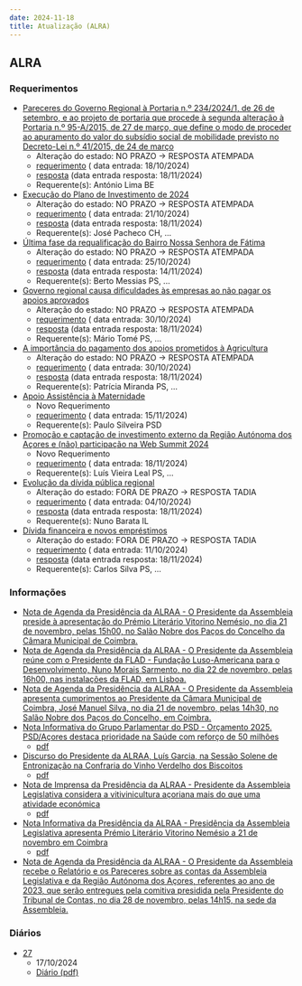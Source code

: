 ```yaml
---
date: 2024-11-18
title: Atualização (ALRA)
---
```

## ALRA

### Requerimentos

* [Pareceres do Governo Regional à Portaria n.º 234/2024/1, de 26 de setembro, e ao projeto de portaria que procede à segunda alteração à Portaria n.º 95-A/2015, de 27 de março, que define o modo de proceder ao apuramento do valor do subsídio social de mobilidade previsto no Decreto-Lei n.º 41/2015, de 24 de março](http://base.alra.pt:82/4DACTION/w_pesquisa_registo/4/8555)
  * Alteração do estado: NO PRAZO → RESPOSTA ATEMPADA
  * [requerimento](http://base.alra.pt:82/Doc_Req/XIIIreque180.pdf) ( data entrada: 18/10/2024)
  * [resposta](http://base.alra.pt:82/Doc_Req/XIIIrequeresp180.pdf) (data entrada resposta: 18/11/2024)
  * Requerente(s): António Lima BE
* [Execução do Plano de Investimento de 2024](http://base.alra.pt:82/4DACTION/w_pesquisa_registo/4/8559)
  * Alteração do estado: NO PRAZO → RESPOSTA ATEMPADA
  * [requerimento](http://base.alra.pt:82/Doc_Req/XIIIreque183.pdf) ( data entrada: 21/10/2024)
  * [resposta](http://base.alra.pt:82/Doc_Req/XIIIrequeresp183.pdf) (data entrada resposta: 18/11/2024)
  * Requerente(s): José Pacheco CH, ...
* [Última fase da requalificação do Bairro Nossa Senhora de Fátima](http://base.alra.pt:82/4DACTION/w_pesquisa_registo/4/8570)
  * Alteração do estado: NO PRAZO → RESPOSTA ATEMPADA
  * [requerimento](http://base.alra.pt:82/Doc_Req/XIIIreque190.pdf) ( data entrada: 25/10/2024)
  * [resposta](http://base.alra.pt:82/Doc_Req/XIIIrequeresp190.pdf) (data entrada resposta: 14/11/2024)
  * Requerente(s): Berto Messias PS, ...
* [Governo regional causa dificuldades às empresas ao não pagar os apoios aprovados](http://base.alra.pt:82/4DACTION/w_pesquisa_registo/4/8575)
  * Alteração do estado: NO PRAZO → RESPOSTA ATEMPADA
  * [requerimento](http://base.alra.pt:82/Doc_Req/XIIIreque193.pdf) ( data entrada: 30/10/2024)
  * [resposta](http://base.alra.pt:82/Doc_Req/XIIIrequeresp193.pdf) (data entrada resposta: 18/11/2024)
  * Requerente(s): Mário Tomé PS, ...
* [A importância do pagamento dos apoios prometidos à Agricultura](http://base.alra.pt:82/4DACTION/w_pesquisa_registo/4/8577)
  * Alteração do estado: NO PRAZO → RESPOSTA ATEMPADA
  * [requerimento](http://base.alra.pt:82/Doc_Req/XIIIreque195.pdf) ( data entrada: 30/10/2024)
  * [resposta](http://base.alra.pt:82/Doc_Req/XIIIrequeresp195.pdf) (data entrada resposta: 18/11/2024)
  * Requerente(s): Patrícia Miranda PS, ...
* [Apoio Assistência à Maternidade](http://base.alra.pt:82/4DACTION/w_pesquisa_registo/4/8607)
  * Novo Requerimento
  * [requerimento](http://base.alra.pt:82/Doc_Req/XIIIreque214.pdf) ( data entrada: 15/11/2024)
  * Requerente(s): Paulo Silveira PSD
* [Promoção e captação de investimento externo da Região Autónoma dos Açores e (não) participação na Web Summit 2024](http://base.alra.pt:82/4DACTION/w_pesquisa_registo/4/8609)
  * Novo Requerimento
  * [requerimento](http://base.alra.pt:82/Doc_Req/XIIIreque215.pdf) ( data entrada: 18/11/2024)
  * Requerente(s): Luís Vieira Leal PS, ...
* [Evolução da dívida pública regional](http://base.alra.pt:82/4DACTION/w_pesquisa_registo/4/8534)
  * Alteração do estado: FORA DE PRAZO → RESPOSTA TADIA
  * [requerimento](http://base.alra.pt:82/Doc_Req/XIIIreque167.pdf) ( data entrada: 04/10/2024)
  * [resposta](http://base.alra.pt:82/Doc_Req/XIIIrequeresp167.pdf) (data entrada resposta: 18/11/2024)
  * Requerente(s): Nuno Barata IL
* [Dívida financeira e novos empréstimos](http://base.alra.pt:82/4DACTION/w_pesquisa_registo/4/8549)
  * Alteração do estado: FORA DE PRAZO → RESPOSTA TADIA
  * [requerimento](http://base.alra.pt:82/Doc_Req/XIIIreque177.pdf) ( data entrada: 11/10/2024)
  * [resposta](http://base.alra.pt:82/Doc_Req/XIIIrequeresp177.pdf) (data entrada resposta: 18/11/2024)
  * Requerente(s): Carlos Silva PS, ...

### Informações

* [Nota de Agenda da Presidência da ALRAA - O Presidente da Assembleia preside à apresentação do Prémio Literário Vitorino Nemésio, no dia 21 de novembro, pelas 15h00, no Salão Nobre dos Paços do Concelho da Câmara Municipal de Coimbra.](http://base.alra.pt:82/4DACTION/w_pesquisa_registo/8/20624)
* [Nota de Agenda da Presidência da ALRAA - O Presidente da Assembleia reúne com o Presidente da FLAD - Fundação Luso-Americana para o Desenvolvimento, Nuno Morais Sarmento, no dia 22 de novembro, pelas 16h00, nas instalações da FLAD, em Lisboa.](http://base.alra.pt:82/4DACTION/w_pesquisa_registo/8/20625)
* [Nota de Agenda da Presidência da ALRAA - O Presidente da Assembleia apresenta cumprimentos ao Presidente da Câmara Municipal de Coimbra, José Manuel Silva, no dia 21 de novembro, pelas 14h30, no Salão Nobre dos Paços do Concelho, em Coimbra.](http://base.alra.pt:82/4DACTION/w_pesquisa_registo/8/20626)
* [Nota Informativa do Grupo Parlamentar do PSD - Orçamento 2025. PSD/Açores destaca prioridade na Saúde com reforço de 50 milhões](http://base.alra.pt:82/4DACTION/w_pesquisa_registo/8/20627)
  * [pdf](http://base.alra.pt:82/Doc_Noticias/NI20627.pdf)
* [Discurso do Presidente da ALRAA, Luís Garcia, na Sessão Solene de Entronização na Confraria do Vinho Verdelho dos Biscoitos](http://base.alra.pt:82/4DACTION/w_pesquisa_registo/8/20628)
  * [pdf](http://base.alra.pt:82/Doc_Noticias/NI20628.pdf)
* [Nota de Imprensa da Presidência da ALRAA - Presidente da Assembleia Legislativa considera a vitivinicultura açoriana mais do que uma atividade económica](http://base.alra.pt:82/4DACTION/w_pesquisa_registo/8/20629)
  * [pdf](http://base.alra.pt:82/Doc_Noticias/NI20629.pdf)
* [Nota Informativa da Presidência da ALRAA - Presidência da Assembleia Legislativa apresenta Prémio Literário Vitorino Nemésio a 21 de novembro em Coimbra](http://base.alra.pt:82/4DACTION/w_pesquisa_registo/8/20630)
  * [pdf](http://base.alra.pt:82/Doc_Noticias/NI20630.pdf)
* [Nota de Agenda da Presidência da ALRAA - O Presidente da Assembleia recebe o Relatório e os Pareceres sobre as contas da Assembleia Legislativa e da Região Autónoma dos Açores, referentes ao ano de 2023, que serão entregues pela comitiva presidida pela Presidente do Tribunal de Contas, no dia 28 de novembro, pelas 14h15, na sede da Assembleia.](http://base.alra.pt:82/4DACTION/w_pesquisa_registo/8/20631)

### Diários

* [27](http://base.alra.pt:82/4DACTION/w_pesquisa_registo/10/2808)
  * 17/10/2024
  * [Diário (pdf)](http://base.alra.pt:82/Diario/XIII27.pdf)
